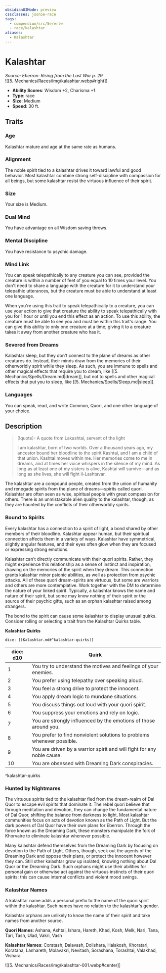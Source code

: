```yaml
---
obsidianUIMode: preview
cssclasses: json5e-race
tags:
  - compendium/src/5e/erlw
  - race/kalashtar
aliases:
  - Kalashtar
---
```

# Kalashtar
*Source: Eberron: Rising from the Last War p. 29*  
![[5. Mechanics/Races/img/kalashtar.webp#right]]  

- **Ability Scores**: Wisdom +2, Charisma +1
- **Type**: race
- **Size**: Medium
- **Speed**: 30 ft.

## Traits

### Age

Kalashtar mature and age at the same rate as humans.

### Alignment

The noble spirit tied to a kalashtar drives it toward lawful and good behavior. Most kalashtar combine strong self-discipline with compassion for all beings, but some kalashtar resist the virtuous influence of their spirit.

### Size

Your size is Medium.

### Dual Mind

You have advantage on all Wisdom saving throws.

### Mental Discipline

You have resistance to psychic damage.

### Mind Link

You can speak telepathically to any creature you can see, provided the creature is within a number of feet of you equal to 10 times your level. You don't need to share a language with the creature for it to understand your telepathic utterances, but the creature must be able to understand at least one language.

When you're using this trait to speak telepathically to a creature, you can use your action to give that creature the ability to speak telepathically with you for 1 hour or until you end this effect as an action. To use this ability, the creature must be able to see you and must be within this trait's range. You can give this ability to only one creature at a time; giving it to a creature takes it away from another creature who has it.

### Severed from Dreams

Kalashtar sleep, but they don't connect to the plane of dreams as other creatures do. Instead, their minds draw from the memories of their otherworldly spirit while they sleep. As such, you are immune to spells and other magical effects that require you to dream, like [[5. Mechanics/Spells/Dream.md\|dream]], but not to spells and other magical effects that put you to sleep, like [[5. Mechanics/Spells/Sleep.md\|sleep]].

### Languages

You can speak, read, and write Common, Quori, and one other language of your choice.

## Description

> [!quote]- A quote from Lakashtai, servant of the light  
> 
> I am kalashtar, born of two worlds. Over a thousand years ago, my ancestor bound her bloodline to the spirit Kashtai, and I am a child of that union. Kashtai moves within me. Her memories come to me in dreams, and at times her voice whispers in the silence of my mind. As long as at least one of my sisters is alive, Kashtai will survive—and as long as she lives, she will fight il-Lashtavar.

The kalashtar are a compound people, created from the union of humanity and renegade spirits from the plane of dreams—spirits called quori. Kalashtar are often seen as wise, spiritual people with great compassion for others. There is an unmistakable alien quality to the kalashtar, though, as they are haunted by the conflicts of their otherworldly spirits.

### Bound to Spirits

Every kalashtar has a connection to a spirit of light, a bond shared by other members of their bloodline. Kalashtar appear human, but their spiritual connection affects them in a variety of ways. Kalashtar have symmetrical, slightly angular features, and their eyes often glow when they are focused or expressing strong emotions.

Kalashtar can't directly communicate with their quori spirits. Rather, they might experience this relationship as a sense of instinct and inspiration, drawing on the memories of the spirit when they dream. This connection grants kalashtar minor psionic abilities, as well as protection from psychic attacks. All of these quori dream-spirits are virtuous, but some are warriors and others are more contemplative. Work together with the DM to determine the nature of your linked spirit. Typically, a kalashtar knows the name and nature of their spirit, but some may know nothing of their spirit or the source of their psychic gifts, such as an orphan kalashtar raised among strangers.

The bond to the spirit can cause some kalashtar to display unusual quirks. Consider rolling or selecting a trait from the Kalashtar Quirks table.

**Kalashtar Quirks**

`dice: [[Kalashtar.md#^kalashtar-quirks]]`

| dice: d10 | Quirk |
|-----------|-------|
| 1 | You try to understand the motives and feelings of your enemies. |
| 2 | You prefer using telepathy over speaking aloud. |
| 3 | You feel a strong drive to protect the innocent. |
| 4 | You apply dream logic to mundane situations. |
| 5 | You discuss things out loud with your quori spirit. |
| 6 | You suppress your emotions and rely on logic. |
| 7 | You are strongly influenced by the emotions of those around you. |
| 8 | You prefer to find nonviolent solutions to problems whenever possible. |
| 9 | You are driven by a warrior spirit and will fight for any noble cause. |
| 10 | You are obsessed with Dreaming Dark conspiracies. |
^kalashtar-quirks

### Hunted by Nightmares

The virtuous spirits tied to the kalashtar fled from the dream-realm of Dal Quor to escape evil spirits that dominate it. The rebel quori believe that through meditation and devotion, they can change the fundamental nature of Dal Quor, shifting the balance from darkness to light. Most kalashtar communities focus on acts of devotion known as the Path of Light. But the dark powers of Dal Quor have their own plans for Eberron. Through the force known as the Dreaming Dark, these monsters manipulate the folk of Khorvaire to eliminate kalashtar whenever possible.

Many kalashtar defend themselves from the Dreaming Dark by focusing on devotion to the Path of Light. Others, though, seek out the agents of the Dreaming Dark and oppose their plans, or protect the innocent however they can. Still other kalashtar grow up isolated, knowing nothing about Dal Quor or the Dreaming Dark. Such orphans might use their abilities for personal gain or otherwise act against the virtuous instincts of their quori spirits; this can cause internal conflicts and violent mood swings.

### Kalashtar Names

A kalashtar name adds a personal prefix to the name of the quori spirit within the kalashtar. Such names have no relation to the kalashtar's gender.

Kalashtar orphans are unlikely to know the name of their spirit and take names from another source.

**Quori Names**: Ashana, Ashtai, Ishara, Hareth, Khad, Kosh, Melk, Nari, Tana, Tari, Tash, Ulad, Vakri, Vash

**Kalashtar Names**: Coratash, Dalavash, Dolishara, Halakosh, Khoratari, Koratana, Lanhareth, Molavakri, Nevitash, Sorashana, Torashtai, Valakhad, Vishara


![[5. Mechanics/Races/img/kalashtar-001.webp#center]]
